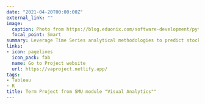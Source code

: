```yaml
---
date: "2021-04-20T00:00:00Z"
external_link: ""
image:
  caption: Photo from https://blog.eduonix.com/software-development/python-popular-among-programmers/
  focal_point: Smart
summary: Leverage Time Series analytical methodologies to predict stock prices
links:
- icon: pagelines
  icon_pack: fab
  name: Go to Project website
  url: https://vaproject.netlify.app/
tags:
- Tableau
- R
title: Term Project from SMU module "Visual Analytics""
---
```

